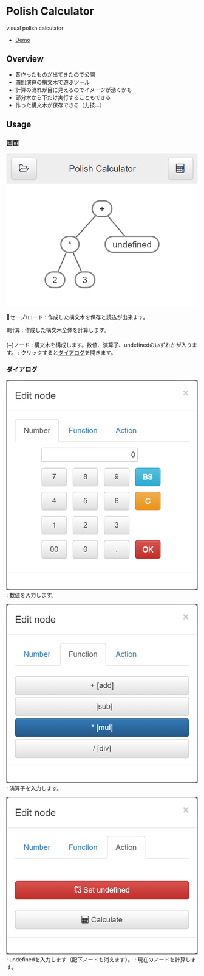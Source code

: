 Polish Calculator
=================
visual polish calculator

* [Demo](https://yamahei.github.io/polish/index.html)

Overview
--------

* 昔作ったものが出てきたので公開
* 四則演算の構文木で遊ぶツール
* 計算の流れが目に見えるのでイメージが湧くかも
* 部分木から下だけ実行することもできる
* 作った構文木が保存できる（力技…）

Usage
-----

### 画面

![image](img/tree-min.png)

📁セーブ/ロード
: 作成した構文木を保存と読込が出来ます。

🖩計算
: 作成した構文木全体を計算します。

(+)ノード
: 構文木を構成します。数値、演算子、undefinedのいずれかが入ります。
: クリックすると[ダイアログ](#ダイアログ)を開きます。

### ダイアログ

![image](img/dialog_number-min.png)
: 数値を入力します。

![image](img/dialog_function-min.png)
: 演算子を入力します。

![image](img/dialog_action-min.png)
: undefinedを入力します（配下ノードも消えます）。
: 現在のノードを計算します。